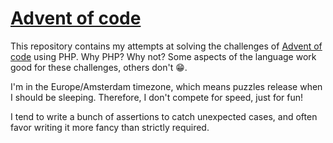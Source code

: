 # [Advent of code](https://adventofcode.com)

This repository contains my attempts at solving the challenges of [Advent of code](https://adventofcode.com) using PHP.
Why PHP? Why not? Some aspects of the language work good for these challenges, others don't 😁.

I'm in the Europe/Amsterdam timezone, which means puzzles release when I should be sleeping.
Therefore, I don't compete for speed, just for fun!

I tend to write a bunch of assertions to catch unexpected cases, and often favor writing it more fancy than strictly required.
